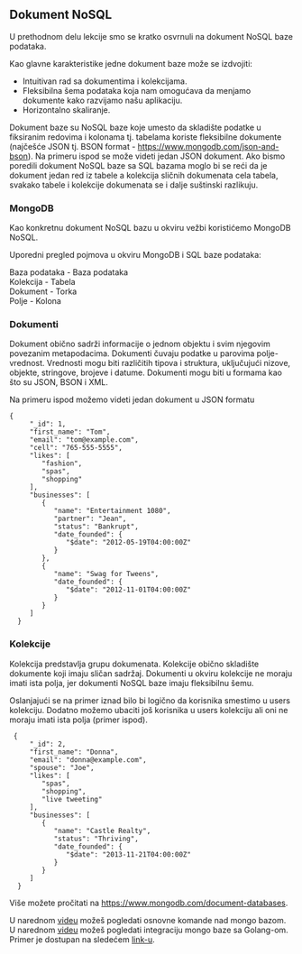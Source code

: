 ## Dokument NoSQL

U prethodnom delu lekcije smo se kratko osvrnuli na dokument NoSQL baze podataka. 

Kao glavne karakteristike jedne dokument baze može se izdvojiti:
-  Intuitivan rad sa dokumentima i kolekcijama. 
-  Fleksibilna šema podataka koja nam omogućava da menjamo dokumente kako razvijamo našu aplikaciju.
 - Horizontalno skaliranje.

Dokument baze su NoSQL baze koje umesto da skladište podatke u fiksiranim redovima i kolonama tj. tabelama koriste fleksibilne dokumente (najčešće JSON tj. BSON format - https://www.mongodb.com/json-and-bson). Na primeru ispod se može videti jedan JSON dokument. Ako bismo poredili dokument NoSQL baze sa SQL bazama moglo bi se reći da je dokument jedan red iz tabele a kolekcija sličnih dokumenata cela tabela, svakako tabele i kolekcije dokumenata se i dalje suštinski razlikuju.

### MongoDB

Kao konkretnu dokument NoSQL bazu u okviru vežbi koristićemo MongoDB NoSQL.

Uporedni pregled pojmova u okviru MongoDB i SQL baze podataka:

Baza podataka  -  Baza podataka  
Kolekcija            -  Tabela  
Dokument          - Torka  
Polje                   -  Kolona

### Dokumenti

Dokument obično sadrži informacije o jednom objektu i svim njegovim povezanim metapodacima. Dokumenti čuvaju podatke u parovima polje-vrednost. Vrednosti mogu biti različitih tipova i struktura, uključujući nizove, objekte, stringove, brojeve i datume. Dokumenti mogu biti u formama kao što su JSON, BSON i XML.

Na primeru ispod možemo videti jedan dokument u JSON formatu

```
{
     "_id": 1,
     "first_name": "Tom",
     "email": "tom@example.com",
     "cell": "765-555-5555",
     "likes": [
        "fashion",
        "spas",
        "shopping"
     ],
     "businesses": [
        {
           "name": "Entertainment 1080",
           "partner": "Jean",
           "status": "Bankrupt",
           "date_founded": {
              "$date": "2012-05-19T04:00:00Z"
           }
        },
        {
           "name": "Swag for Tweens",
           "date_founded": {
              "$date": "2012-11-01T04:00:00Z"
           }
        }
     ]
  }
```

### Kolekcije

Kolekcija predstavlja grupu dokumenata. Kolekcije obično skladište dokumente koji imaju sličan sadržaj. Dokumenti u okviru kolekcije ne moraju imati ista polja, jer dokumenti NoSQL baze imaju fleksibilnu šemu.

Oslanjajući se na primer iznad bilo bi logično da korisnika smestimo u users kolekciju. Dodatno možemo ubaciti još korisnika u users kolekciju ali oni ne moraju imati ista polja (primer ispod).

```
 {
     "_id": 2,
     "first_name": "Donna",
     "email": "donna@example.com",
     "spouse": "Joe",
     "likes": [
        "spas",
        "shopping",
        "live tweeting"
     ],
     "businesses": [
        {
           "name": "Castle Realty",
           "status": "Thriving",
           "date_founded": {
              "$date": "2013-11-21T04:00:00Z"
           }
        }
     ]
  }
```


Više možete pročitati na https://www.mongodb.com/document-databases.

U narednom <a href='https://www.youtube.com/watch?v=NkIjs4263e4'>videu</a> možeš pogledati osnovne komande nad mongo bazom.  
U narednom <a href='https://www.youtube.com/watch?v=T7ihrC0ZuSM'>videu</a> možeš pogledati integraciju mongo baze sa Golang-om.  
Primer je dostupan na sledećem <a href=''>link-u</a>.  
